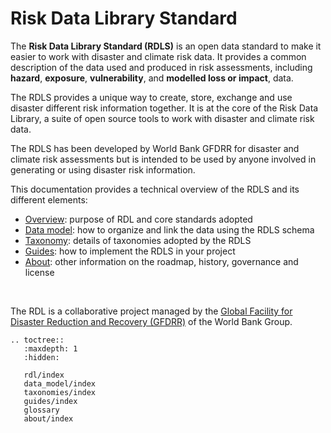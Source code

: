 <!-- https://hackmd.io/bdFuvXOfTXWzyHS44r1VXQ?both -->

# Risk Data Library Standard

The **Risk Data Library Standard (RDLS)** is an open data standard to make it easier to work with disaster and climate risk data. It provides a common description of the data used and produced in risk assessments, including **hazard**, **exposure**, **vulnerability**, and **modelled loss or impact**, data.

The RDLS provides a unique way to create, store, exchange and use disaster different risk information together. It is at the core of the Risk Data Library, a suite of open source tools to work with disaster and climate risk data.

The RDLS has been developed by World Bank GFDRR for disaster and climate risk assessments but is intended to be used by anyone involved in generating or using disaster risk information.

This documentation provides a technical overview of the RDLS and its different elements:

- [Overview](rdl/index.md): purpose of RDL and core standards adopted
- [Data model](data_model/index.md): how to organize and link the data using the RDLS schema
- [Taxonomy](taxonomies/index.md): details of taxonomies adopted by the RDLS
- [Guides](guides/index.md): how to implement the RDLS in your project
- [About](about/index.md): other information on the roadmap, history, governance and license

<br/>

The RDL is a collaborative project managed by the [Global Facility for Disaster Reduction and Recovery (GFDRR)](https://www.gfdrr.org/) of the World Bank Group.

```{eval-rst}
.. toctree::
   :maxdepth: 1
   :hidden:

   rdl/index
   data_model/index
   taxonomies/index
   guides/index
   glossary
   about/index
```
